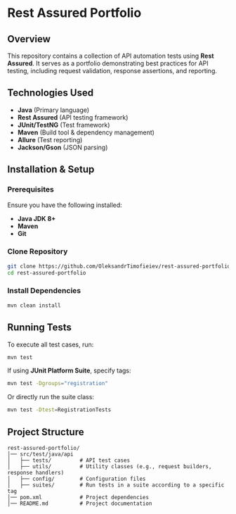 # Rest Assured Portfolio

## Overview
This repository contains a collection of API automation tests using **Rest Assured**. It serves as a portfolio demonstrating best practices for API testing, including request validation, response assertions, and reporting.

## Technologies Used
- **Java** (Primary language)
- **Rest Assured** (API testing framework)
- **JUnit/TestNG** (Test framework)
- **Maven** (Build tool & dependency management)
- **Allure** (Test reporting)
- **Jackson/Gson** (JSON parsing)

## Installation & Setup

### Prerequisites
Ensure you have the following installed:
- **Java JDK 8+**
- **Maven**
- **Git**

### Clone Repository
```sh
git clone https://github.com/OleksandrTimofieiev/rest-assured-portfolio.git
cd rest-assured-portfolio
```

### Install Dependencies
```sh
mvn clean install
```

## Running Tests
To execute all test cases, run:
```sh
mvn test
```
If using **JUnit Platform Suite**, specify tags:
```sh
mvn test -Dgroups="registration"
```
Or directly run the suite class:
```sh
mvn test -Dtest=RegistrationTests
```

## Project Structure
```
rest-assured-portfolio/
│── src/test/java/api
│   ├── tests/         # API test cases
│   ├── utils/         # Utility classes (e.g., request builders, response handlers)
│   ├── config/        # Configuration files
│   ├── suites/        # Run tests in a suite according to a specific tag
│── pom.xml            # Project dependencies
│── README.md          # Project documentation
```

